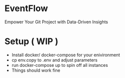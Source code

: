 # EventFlow
Empower Your Git Project with Data-Driven Insights

# Setup ( WIP )
- Install docker/ docker-compose for your enivironment
- cp env.copy to .env and adjust parameters
- run docker-compose up to spin off all instances
- Things should work fine 
